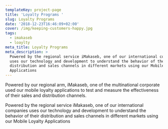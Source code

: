 ```yaml
---
templateKey: project-page
title: 'Loyalty Programs '
slug: Loyalty Programs
date: '2018-12-23T16:46:09+02:00'
cover: /img/keeping-customers-happy.jpg
tags:
  - imakaseb
  - loaylty
meta_title: Loyalty Programs
meta_description: >
  Powered by the regional service iMakaseb, one of our international companies
  uses our technology and development to understand the behavior of their
  distribution and sales channels in different markets using our Mobile Loyalty
  Applications
---
```

Powered by our regional arm, iMakaseb, one of the multinational corporate used our mobile loyalty applications to test and measure the effectiveness of their sales and distribution channels.



Powered by the regional service iMakaseb, one of our international companies uses our technology and development to understand the behavior of their distribution and sales channels in different markets using our Mobile Loyalty Applications
